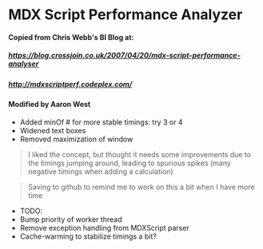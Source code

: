 # MDX Script Performance Analyzer
#### Copied from Chris Webb's BI Blog at: 
##### https://blog.crossjoin.co.uk/2007/04/20/mdx-script-performance-analyser
##### http://mdxscriptperf.codeplex.com/

#### Modified by Aaron West 
* Added minOf # for more stable timings: try 3 or 4
* Widened text boxes
* Removed maximization of window

> I liked the concept, but thought it needs some improvements due to the timings jumping around, leading to spurious spikes (many negative timings when adding a calculation)

> Saving to github to remind me to work on this a bit when I have more time

* TODO:
* Bump priority of worker thread
* Remove exception handling from MDXScript parser
* Cache-warming to stabilize timings a bit?
